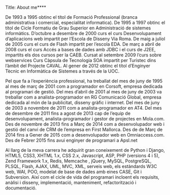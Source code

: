 Title: About me****

De 1993 a 1995 obtinc el títol de Formació Professional (branca administrativa i comercial, especialitat informatica). De 1995 a 1997 obtinc el títol de Cicle Formatiu de Grau Superior en Administració de sistemes informàtics. D’octubre a desembre de 2000 curs el curs Desenvolupament d’aplicacions web impartit per l’Escola de Disseny Via Roma. De maig a juliol de 2005 curs el curs de Flash impartit per l’escola EDA. De març a abril de 2008 curs el curs Accés a bases de dades amb JDBC i el curs de J2EE, impartits els dos cursos per la CAEB. Cursat al setembre 2009 l’curs sobre webservices Curs Càpsula de Tecnologia SOA impartit per Turistec dins l’àmbit del Projecte CAVAL. Al gener de 2012 obtinc el títol d’Enginyer Tècnic en Informàtica de Sistemes a través de la UOC.

Pel que fa a l’experiència professional, ha treballat del mes de juny de 1995 al mes de març de 2001 com a programador en Corsoft, empresa dedicada al programari de gestió. Del mes d’abril de 2001 al mes de juny de 2003 va treballar com a analista-programador en RG Comunicació Global, empresa dedicada al món de la publicitat, disseny gràfic i internet. Del mes de juny de 2003 a novembre de 2011 com a analista-programador en AT4. Del mes de desembre de 2011 fins a agost de 2013 cap de l’equip de desenvolupament, analista-programador i gestor de projectes en Mola.com. Des de novembre de 2013 fins a Març de 2014 com a desenvolupador web i gestió del canvi de CRM de l’empresa en First Mallorca. Des de de Març de 2014 fins a Gener de 2015 com a desenvolupador web en Omniaccess.com. Des de Febrer 2015 fins avui enginyer de programari a Apsl.net

Al llarg de la meva carrera he adquirit gran coneixement de Python i Django, HTML5, CSS3, XHTML 1.x, CSS 2.x, Javascript, ASP, PHP (versions 4 i 5), Zend Framework 1.x, Redis, Memcache , jQuery, MySQL, PostgreSQL, PLSQL, Flash, AJAX, UML, MVC, XML, serveis web, els estàndards W3C web, WAI, POO, modelat de base de dades amb eines CASE, Git i Subversion. Així com el cicle de vida del programari incloent els requisits, anàlisi i disseny, implementació, manteniment, refactorització i documentació.
